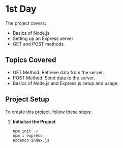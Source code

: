 # 1st Day

The project covers:
- Basics of Node.js
- Setting up an Express server
- GET and POST methods

## Topics Covered
- GET Method: Retrieve data from the server.
- POST Method: Send data to the server.
- Basics of Node.js and Express.js setup and usage.

## Project Setup

To create this project, follow these steps:

1. **Initialize the Project**
   ```bash
   npm init -y
   npm i express
   nodemon index.js
